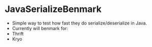 # JavaSerializeBenmark 

+ Simple way to test how fast they do serialize/deserialize in Java.
+ Currently will benmark for:
+  Thrift
+  Kryo

